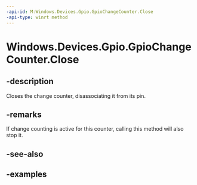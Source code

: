 ```yaml
---
-api-id: M:Windows.Devices.Gpio.GpioChangeCounter.Close
-api-type: winrt method
---
```


<!-- Method syntax.
public void GpioChangeCounter.Close()
-->

# Windows.Devices.Gpio.GpioChangeCounter.Close


## -description

Closes the change counter, disassociating it from its pin.

## -remarks

If change counting is active for this counter, calling this method will also stop it.

## -see-also

## -examples

